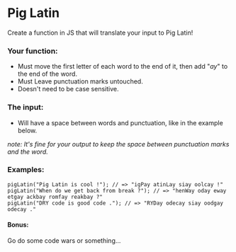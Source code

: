 # Pig Latin
Create a function in JS that will translate your input to Pig Latin!

### Your function:
- Must move the first letter of each word to the end of it, then add "_ay_" to the end of the word.
- Must Leave punctuation marks untouched.
- Doesn't need to be case sensitive.

### The input:
- Will have a space between words and punctuation, like in the example below. 

_note: It's fine for your output to keep the space between punctuation marks and the word._

### Examples:
``` JS
pigLatin("Pig Latin is cool !"); // => "igPay atinLay siay oolcay !"
pigLatin("When do we get back from break ?"); // => "henWay oday eway etgay ackbay romfay reakbay ?"
pigLatin("DRY code is good code ."); // => "RYDay odecay siay oodgay odecay ."
```

#### Bonus:
Go do some code wars or something...